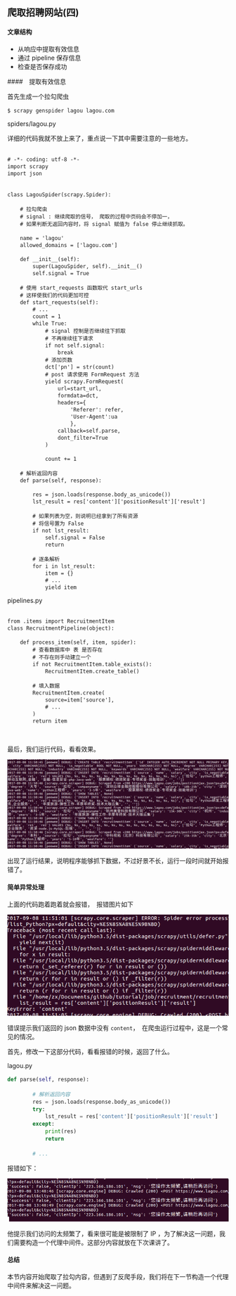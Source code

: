 ## 爬取招聘网站(四)

#### 文章结构

- 从响应中提取有效信息
- 通过 pipeline 保存信息
- 检查是否保存成功


####　提取有效信息

首先生成一个拉勾爬虫

```
$ scrapy genspider lagou lagou.com

```

spiders/lagou.py

详细的代码我就不放上来了，重点说一下其中需要注意的一些地方。

```

# -*- coding: utf-8 -*-
import scrapy
import json


class LagouSpider(scrapy.Spider):

	# 拉勾爬虫
	# signal : 继续爬取的信号， 爬取的过程中页码会不停加一，
	# 如果判断无返回内容时，将 signal 赋值为 false 停止继续抓取。

	name = 'lagou'
	allowed_domains = ['lagou.com']

	def __init__(self):
		super(LagouSpider, self).__init__()
		self.signal = True

	# 使用 start_requests 函数取代 start_urls
	# 这样使我们的代码更加可控
	def start_requests(self):
		# ...
		count = 1
		while True:
			# signal 控制是否继续往下抓取
			# 不再继续往下请求
			if not self.signal:
				break
			# 添加页数
			dct['pn'] = str(count)
			# post 请求使用 FormRequest 方法
			yield scrapy.FormRequest(
				url=start_url,
				formdata=dct,
				headers={
					'Referer': refer,
					'User-Agent':ua
					},
				callback=self.parse,
				dont_filter=True
			)

			count += 1

	# 解析返回内容
	def parse(self, response):

		res = json.loads(response.body_as_unicode())
		lst_result = res['content']['positionResult']['result']

		# 如果列表为空，则说明已经拿到了所有资源
		# 将信号置为 False
		if not lst_result:
			self.signal = False
			return

		# 逐条解析
		for i in lst_result:
			item = {}
			# ...
			yield item

```

pipelines.py

```

from .items import RecruitmentItem
class RecruitmentPipeline(object):

    def process_item(self, item, spider):
    	# 查看数据库中 表 是否存在
    	# 不存在则手动建立一个
        if not RecruitmentItem.table_exists():
            RecruitmentItem.create_table()

        # 填入数据
        RecruitmentItem.create(
            source=item['source'],
            # ...
        )
        return item



```

最后，我们运行代码，看看效果。

![](Selection_135.png)

出现了运行结果，说明程序能够抓下数据，不过好景不长，运行一段时间就开始报错了。

#### 简单异常处理

上面的代码跑着跑着就会报错，　报错图片如下

![](Selection_134.png)

错误提示我们返回的 json 数据中没有 `content`，　在爬虫运行过程中，这是一个常见的情况。

首先，修改一下这部分代码，看看报错的时候，返回了什么。

lagou.py

```python
def parse(self, response):

		# 解析返回内容
		res = json.loads(response.body_as_unicode())
		try:
			lst_result = res['content']['positionResult']['result']
		except:
			print(res)
			return

		# ...

```

报错如下：

![](Selection_136.png)

他提示我们访问的太频繁了，看来很可能是被限制了 IP ，为了解决这一问题，我们需要构造一个代理中间件。这部分内容就放在下次课讲了。


#### 总结

本节内容开始爬取了拉勾内容，但遇到了反爬手段，我们将在下一节构造一个代理中间件来解决这一问题。
